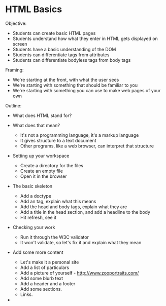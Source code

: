 # HTML Basics

Objective: 
- Students can create basic HTML pages
- Students understand how what they enter in HTML gets displayed on screen
- Students have a basic understanding of the DOM
- Students can differentiate tags from attributes
- Students can differentiate bodyless tags from body tags


Framing: 
- We're starting at the front, with what the user sees
- We're starting with something that should be familiar to you
- We're starting with something you can use to make web pages of your own


Outline: 
- What does HTML stand for? 
- What does that mean? 
  - It's not a programming language, it's a markup language
  - It gives structure to a text document
  - Other programs, like a web browser, can interpret that structure

- Setting up your workspace
  - Create a directory for the files
  - Create an empty file
  - Open it in the browser

- The basic skeleton
  - Add a doctype
  - Add an <html> tag, explain what this means
  - Add the head and body tags, explain what they are
  - Add a title in the head section, and add a headline to the body
  - Hit refresh, see it

- Checking your work
  - Run it through the W3C validator
  - It won't validate, so let's fix it and explain what they mean

- Add some more content
  - Let's make it a personal site
  - Add a list of particulars 
  - Add a picture of yourself - http://www.zooportraits.com/
  - Add some blurb text
  - Add a header and a footer
  - Add some sections.
  - Links. 
- 

